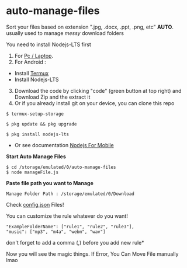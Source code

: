 # auto-manage-files
Sort your files based on extension ".jpg, .docx, .ppt, .png, etc" **AUTO**.
usually used to manage *messy* download folders

You need to install Nodejs-LTS first
<br>
1. For [Pc / Laptop](https://nodejs.org/en/).
2. For Android :
- Install [Termux](https://f-droid.org/en/packages/com.termux/)
- Install Nodejs-LTS
3. Download the code by clicking "code" (green button at top right) and Download Zip and the extract it
4. Or if you already install git on your device, you can clone this repo
```
$ termux-setup-storage

$ pkg update && pkg upgrade

$ pkg install nodejs-lts
```
- Or see documentation [Nodejs For Mobile](https://nodejs.org/en/download/package-manager/#android)

**Start Auto Manage Files**
```
$ cd /storage/emulated/0/auto-manage-files
$ node manageFile.js
```
**Paste file path you want to Manage**
```
Manage Folder Path : /storage/emulated/0/Download
```

Check [config.json](https://github.com/AdiCahyaSaputra/auto-manage-files/blob/main/config.json) Files!

You can customize the rule whatever do you want!
<br>
```
"ExampleFolderName": ["rule1", "rule2", "rule3"],
"music": ["mp3", "m4a", "webm", "wav"]
```
don't forget to add a comma (,) before you add new rule*


Now you will see the magic things. If Error, You Can Move File manually lmao

